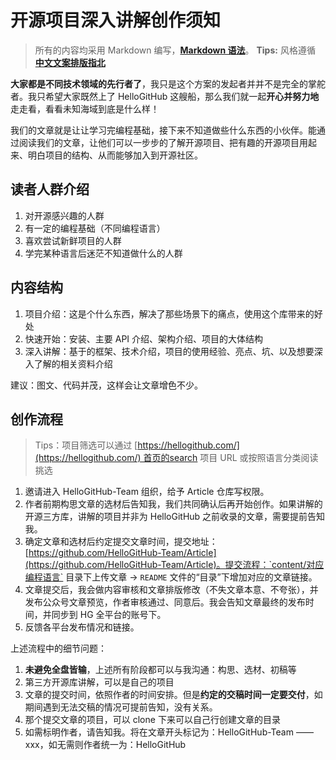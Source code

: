 # 开源项目深入讲解创作须知

> 所有的内容均采用 Markdown 编写，[**Markdown 语法**](https://github.com/younghz/Markdown)。
> **Tips:** 风格遵循 [**中文文案排版指北**](https://github.com/sparanoid/chinese-copywriting-guidelines)


**大家都是不同技术领域的先行者了**，我只是这个方案的发起者并并不是完全的掌舵者。我只希望大家既然上了 HelloGitHub 这艘船，那么我们就一起**开心并努力地**走走看，看看未知海域到底是什么样！

我们的文章就是让让学习完编程基础，接下来不知道做些什么东西的小伙伴。能通过阅读我们的文章，让他们可以一步步的了解开源项目、把有趣的开源项目用起来、明白项目的结构、从而能够加入到开源社区。

## 读者人群介绍
1. 对开源感兴趣的人群
2. 有一定的编程基础（不同编程语言）
3. 喜欢尝试新鲜项目的人群
4. 学完某种语言后迷茫不知道做什么的人群

## 内容结构

1. 项目介绍：这是个什么东西，解决了那些场景下的痛点，使用这个库带来的好处
2. 快速开始：安装、主要 API 介绍、架构介绍、项目的大体结构
3. 深入讲解：基于的框架、技术介绍，项目的使用经验、亮点、坑、以及想要深入了解的相关资料介绍

建议：图文、代码并茂，这样会让文章增色不少。

## 创作流程
> Tips：项目筛选可以通过 [https://hellogithub.com/](https://hellogithub.com/) 首页的search 项目 URL 或按照语言分类阅读挑选

1. 邀请进入 HelloGitHub-Team 组织，给予 Article 仓库写权限。
2. 作者前期构思文章的选材后告知我，我们共同确认后再开始创作。如果讲解的开源三方库，讲解的项目并非为 HelloGitHub 之前收录的文章，需要提前告知我。
3. 确定文章和选材后约定提交文章时间，提交地址：[https://github.com/HelloGitHub-Team/Article](https://github.com/HelloGitHub-Team/Article)。提交流程：`content/对应编程语言` 目录下上传文章 -> `README` 文件的“目录”下增加对应的文章链接。
4. 文章提交后，我会做内容审核和文章排版修改（不失文章本意、不夸张），并发布公众号文章预览，作者审核通过、同意后。我会告知文章最终的发布时间，并同步到 HG 全平台的账号下。
5. 反馈各平台发布情况和链接。

上述流程中的细节问题：

1. **未避免全盘皆输**，上述所有阶段都可以与我沟通：构思、选材、初稿等
2. 第三方开源库讲解，可以是自己的项目
3. 文章的提交时间，依照作者的时间安排。但是**约定的交稿时间一定要交付**，如期间遇到无法交稿的情况可提前告知，没有关系。
4. 那个提交文章的项目，可以 clone 下来可以自己行创建文章的目录
5. 如需标明作者，请告知我。将在文章开头标记为：HelloGitHub-Team —— xxx，如无需则作者统一为：HelloGitHub



